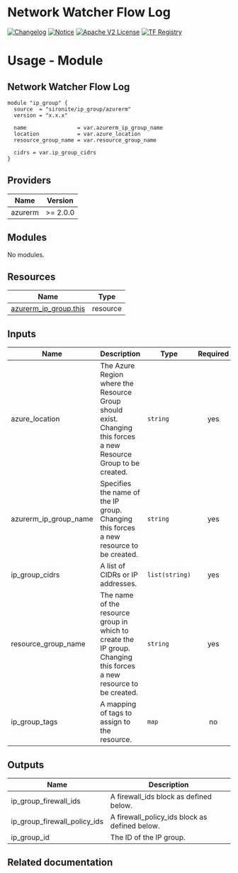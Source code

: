 <!-- BEGIN_TF_DOCS -->
 # Network Watcher Flow Log
[![Changelog](https://img.shields.io/badge/changelog-release-green.svg)](https://github.com/sironite/terraform-azurerm-network_watcher_flow_log/releases) [![Notice](https://img.shields.io/badge/notice-copyright-yellow.svg)](NOTICE) [![Apache V2 License](https://img.shields.io/badge/license-Apache%20V2-orange.svg)](LICENSE) [![TF Registry](https://img.shields.io/badge/terraform-registry-blue.svg)](https://registry.terraform.io/providers/hashicorp/azurerm/latest/docs/resources/network_watcher_flow_log)

# Usage - Module

## Network Watcher Flow Log
```hcl
module "ip_group" {
  source  = "sironite/ip_group/azurerm"
  version = "x.x.x"

  name                = var.azurerm_ip_group_name
  location            = var.azure_location
  resource_group_name = var.resource_group_name

  cidrs = var.ip_group_cidrs
}
```

## Providers

| Name | Version |
|------|---------|
| azurerm | >= 2.0.0 |

## Modules

No modules.

## Resources

| Name | Type |
|------|------|
| [azurerm_ip_group.this](https://registry.terraform.io/providers/hashicorp/azurerm/latest/docs/resources/ip_group) | resource |

## Inputs

| Name | Description | Type | Required |
|------|-------------|------|:--------:|
| azure\_location | The Azure Region where the Resource Group should exist. Changing this forces a new Resource Group to be created. | `string` | yes |
| azurerm\_ip\_group\_name | Specifies the name of the IP group. Changing this forces a new resource to be created. | `string` | yes |
| ip\_group\_cidrs | A list of CIDRs or IP addresses. | `list(string)` | yes |
| resource\_group\_name | The name of the resource group in which to create the IP group. Changing this forces a new resource to be created. | `string` | yes |
| ip\_group\_tags | A mapping of tags to assign to the resource. | `map` | no |

## Outputs

| Name | Description |
|------|-------------|
| ip\_group\_firewall\_ids | A firewall\_ids block as defined below. |
| ip\_group\_firewall\_policy\_ids | A firewall\_policy\_ids block as defined below. |
| ip\_group\_id | The ID of the IP group. |

## Related documentation
<!-- END_TF_DOCS -->